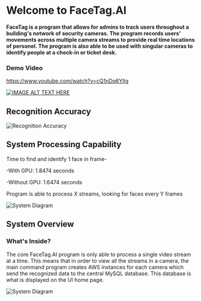 # Welcome to FaceTag.AI

**FaceTag is a program that allows for admins to track users throughout a building's network of security cameras. The program records users' movements across multiple camera streams to provide real time locations of personel. The program is also able to be used with singular cameras to identify people at a check-in or ticket desk.**

### Demo Video

https://www.youtube.com/watch?v=cQ1nDq6YIlg

[![IMAGE ALT TEXT HERE](https://img.youtube.com/vi/cQ1nDq6YIlg/0.jpg)](https://www.youtube.com/watch?v=cQ1nDq6YIlg)

## Recognition Accuracy

![Recognition Accuracy](http://i.imgur.com/ccrLZpF.png "Recognition Accuracy")

## System Processing Capability

Time to find and identify 1 face in frame-

-With GPU: 1.8474 seconds

-Without GPU: 1.6474 seconds

Program is able to process X streams, looking for faces every Y frames

![System Diagram](http://i.imgur.com/cevOWAq.png "System Diagram")

## System Overview
### What's Inside?

The core FaceTag.AI program is only able to process a single video stream at a time. This means that in order to view all the streams in a camera, the main command program creates AWS instances for each camera which send the recognized data to the central MySQL database. This database is what is displayed on the UI home page.

![System Diagram](http://i.imgur.com/lRiL8RD.jpg "System Diagram")
